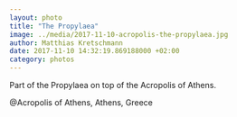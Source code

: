 ```yaml
---
layout: photo
title: "The Propylaea"
image: ../media/2017-11-10-acropolis-the-propylaea.jpg
author: Matthias Kretschmann
date: 2017-11-10 14:32:19.869188000 +02:00
category: photos
---
```


Part of the Propylaea on top of the Acropolis of Athens.

@Acropolis of Athens, Athens, Greece
